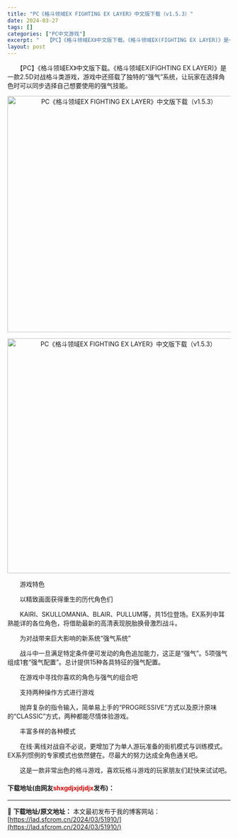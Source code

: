 ```yaml
---
title: "PC《格斗领域EX FIGHTING EX LAYER》中文版下载（v1.5.3）"
date: 2024-03-27
tags: []
categories: ["PC中文游戏"]
excerpt: "　　【PC】《格斗领域EX》中文版下载。《格斗领域EX(FIGHTING EX LAYER)》是一款2.5D对战格斗类游戏，游戏中还搭载了独特的&ldquo;强气&rdquo;系统，让玩家在选择角色时可以同步选择自己想要使用的强气技能。 　　游戏特色 　　以精致画面获得重生的历代角色们 　　KAIR&hellip;"
layout: post
---
```


 <p>　　【PC】《格斗领域EX》中文版下载。《格斗领域EX(FIGHTING EX LAYER)》是一款2.5D对战格斗类游戏，游戏中还搭载了独特的&ldquo;强气&rdquo;系统，让玩家在选择角色时可以同步选择自己想要使用的强气技能。</p> <p align="center"><img align="" border="0" src="https://lad.sfcrom.cn/wp-content/uploads/2024/03/20240327_660396e93c12f.webp" width="533" alt="PC《格斗领域EX FIGHTING EX LAYER》中文版下载（v1.5.3）" /></p> <p align="center"><img align="" border="0" src="https://lad.sfcrom.cn/wp-content/uploads/2024/03/20240327_660396e9931be.webp" width="530" alt="PC《格斗领域EX FIGHTING EX LAYER》中文版下载（v1.5.3）" /></p> <p>　　游戏特色</p> <p>　　以精致画面获得重生的历代角色们</p> <p>　　KAIRI、SKULLOMANIA、BLAIR、PULLUM等，共15位登场。EX系列中耳熟能详的各位角色，将借助最新的高清表现脱胎换骨激烈战斗。</p> <p>　　为对战带来巨大影响的新系统&ldquo;强气系统&rdquo;</p> <p>　　战斗中一旦满足特定条件便可发动的角色追加能力，这正是&ldquo;强气&rdquo;。5项强气组成1套&ldquo;强气配置&rdquo;。总计提供15种各具特征的强气配置。</p> <p>　　在游戏中寻找你喜欢的角色与强气的组合吧</p> <p>　　支持两种操作方式进行游戏</p> <p>　　抛弃复杂的指令输入，简单易上手的&ldquo;PROGRESSIVE&rdquo;方式以及原汁原味的&ldquo;CLASSIC&rdquo;方式，两种都能尽情体验游戏。</p> <p>　　丰富多样的各种模式</p> <p>　　在线&middot;离线对战自不必说，更增加了为单人游玩准备的街机模式与训练模式。EX系列惯例的专家模式也依然健在。尽最大的努力达成全角色通关吧。</p> <p>　　这是一款非常出色的格斗游戏，喜欢玩格斗游戏的玩家朋友们赶快来试试吧。</p> <p><h4>下载地址(由网友<font color="red">shxgdjxjdjdjx</font>发布)：</h4></p> 

---
📖 **下载地址/原文地址：** 本文最初发布于我的博客网站：[https://lad.sfcrom.cn/2024/03/51910/](https://lad.sfcrom.cn/2024/03/51910/)
